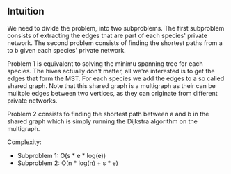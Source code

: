 ## Intuition

We need to divide the problem, into two subproblems. The first subproblem consists of extracting the edges that are part of each species' private network. The second problem consists of finding the shortest paths from a to b given each species' private network.

Problem 1 is equivalent to solving the minimu spanning tree for each species. The hives actually don't matter, all we're interested is to get the edges that form the MST. For each species we add the edges to a so called shared graph. Note that this shared graph is a multigraph as their can be mulitple edges between two vertices, as they can originate from different private networks.

Problem 2 consists fo finding the shortest path between a and b in the shared graph which is simply running the Dijkstra algorithm on the multigraph.

Complexity:
- Subproblem 1: O(s * e * log(e))
- Subproblem 2: O(n * log(n) + s * e)